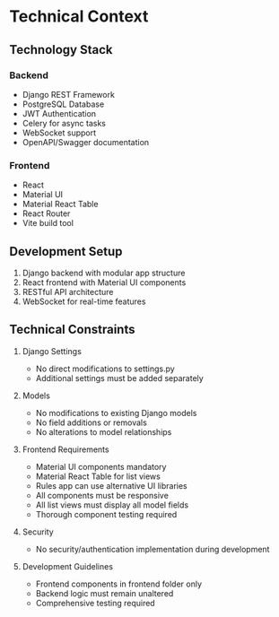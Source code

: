 # Technical Context

## Technology Stack

### Backend
- Django REST Framework
- PostgreSQL Database
- JWT Authentication
- Celery for async tasks
- WebSocket support
- OpenAPI/Swagger documentation

### Frontend
- React
- Material UI
- Material React Table
- React Router
- Vite build tool

## Development Setup
1. Django backend with modular app structure
2. React frontend with Material UI components
3. RESTful API architecture
4. WebSocket for real-time features

## Technical Constraints
1. Django Settings
   - No direct modifications to settings.py
   - Additional settings must be added separately

2. Models
   - No modifications to existing Django models
   - No field additions or removals
   - No alterations to model relationships

3. Frontend Requirements
   - Material UI components mandatory
   - Material React Table for list views
   - Rules app can use alternative UI libraries
   - All components must be responsive
   - All list views must display all model fields
   - Thorough component testing required

4. Security
   - No security/authentication implementation during development

5. Development Guidelines
   - Frontend components in frontend folder only
   - Backend logic must remain unaltered
   - Comprehensive testing required